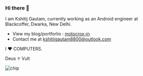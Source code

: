 ### Hi there 👋

 I am Kshitij Gautam, currently working as an Android engineer at Blackcoffer, Dwarka, New Delhi.

- View my blog/portforlio : <a href="https://motocrox-in.blogspot.com"> motocrox-in </a>
- Contact me at <a href="mailto: kshitijgautam8800@outlook.com"> kshitijgautam8800@outlook.com </a>   


I ♥ COMPUTERS. 

Deus ♱ Vult

![chip](adi-goldstein-EUsVwEOsblE-unsplash.jpg)
